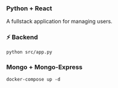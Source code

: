 ### Python + React
A fullstack application for managing users.

### ⚡️ Backend
```
python src/app.py
```

### Mongo + Mongo-Express
```
docker-compose up -d
```
